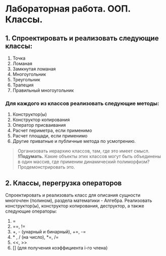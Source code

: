 # Лабораторная работа. ООП. Классы.
## 1. Спроектировать и реализовать следующие классы:
1. Точка
2. Ломаная
3. Замкнутая ломаная
4. Многоугольник
5. Треугольник
6. Трапеция
7. Правильный многоугольник

### Для каждого из классов реализовать следующие методы:
1. Конструктор(ы)
2. Конструктор копирования
3. Оператор присваивания
4. Расчет периметра, если применимо
5. Расчет площади, если применимо
6. Другие приватные и публичные метода по усмотрению.

> Организовать иерархию классов, там, где это имеет смысл. <br>
> **!Подумать.** Какие объекты этих классов могут быть объединены в один массив, где
> применим динамический полиморфизм? Продемонстрировать это. 

## 2. Классы, перегрузка операторов
Спроектировать и реализовать класс для описания сущности многочлен (полином),
раздела математики - Алгебра.
Реализовать конструктор(ы), конструктор копирования, деструктор, а также следующие
операторы:
1. =
2. ==, !=
3. +, - (унарный и бинарный), +=, -=
4. \* , / (на число), *=, /=
5. <<, >>
6. [] (для получения коэффициента i-го члена)